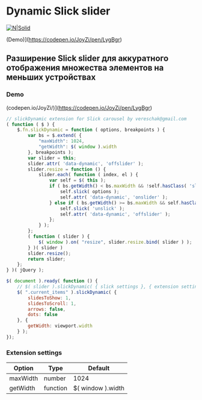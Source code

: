 # Dynamic Slick slider
[![N|Solid](http://kenwheeler.github.io/slick/img/slick.gif)](http://kenwheeler.github.io/slick/)

(Demo)](https://codepen.io/JoyZi/pen/LygBgr)
## Разширение Slick slider для аккуратного отображения множества элементов на меньших устройствах

### Demo 
(codepen.io/JoyZi/)](https://codepen.io/JoyZi/pen/LygBgr)

```javascript
// slickDynamic extension for Slick carousel by vereschak@gmail.com
( function ( $ ) {
    $.fn.slickDynamic = function ( options, breakpoints ) {
        var bs = $.extend( {
            "maxWidth": 1024,
            "getWidth": $( window ).width
        }, breakpoints );
        var slider = this;
        slider.attr( 'data-dynamic', 'offslider' );
        slider.resize = function () {
            slider.each( function ( index, el ) {
                var self = $( this );
                if ( bs.getWidth() < bs.maxWidth && !self.hasClass( 'slick-slider' ) ) {
                    self.slick( options );
                    self.attr( 'data-dynamic', 'onslider' );
                } else if ( bs.getWidth() >= bs.maxWidth && self.hasClass( 'slick-slider' ) ) {
                    self.slick( 'unslick' );
                    self.attr( 'data-dynamic', 'offslider' );
                };
            } );
        };
        ( function ( slider ) {
            $( window ).on( "resize", slider.resize.bind( slider ) );
        } )( slider )
        slider.resize();
        return slider;
    };
} )( jQuery );

$( document ).ready( function () {
    // $( slider ).slickDynamic( { slick settings }, { extension settings } );
    $( ".current_items" ).slickDynamic( { 
        slidesToShow: 1,
        slidesToScroll: 1,
        arrows: false,
        dots: false
    }, {
        getWidth: viewport.width
    } );
});
```
### Extension settings

Option | Type | Default 
------ | ---- | ------- 
maxWidth | number | 1024 
getWidth | function | $( window ).width 
